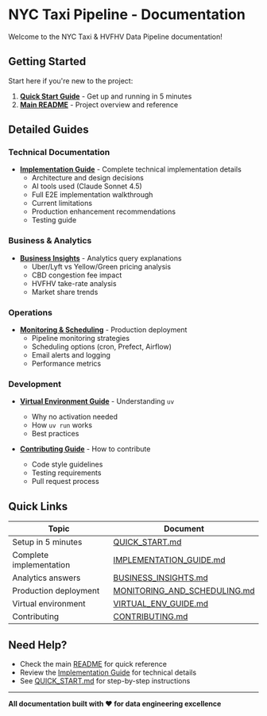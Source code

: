 # NYC Taxi Pipeline - Documentation

Welcome to the NYC Taxi & HVFHV Data Pipeline documentation!

## Getting Started

Start here if you're new to the project:

1. **[Quick Start Guide](QUICK_START.md)** - Get up and running in 5 minutes
2. **[Main README](../README.md)** - Project overview and reference

## Detailed Guides

### Technical Documentation

- **[Implementation Guide](IMPLEMENTATION_GUIDE.md)** - Complete technical implementation details
  - Architecture and design decisions
  - AI tools used (Claude Sonnet 4.5)
  - Full E2E implementation walkthrough
  - Current limitations
  - Production enhancement recommendations
  - Testing guide

### Business & Analytics

- **[Business Insights](BUSINESS_INSIGHTS.md)** - Analytics query explanations
  - Uber/Lyft vs Yellow/Green pricing analysis
  - CBD congestion fee impact
  - HVFHV take-rate analysis
  - Market share trends

### Operations

- **[Monitoring & Scheduling](MONITORING_AND_SCHEDULING.md)** - Production deployment
  - Pipeline monitoring strategies
  - Scheduling options (cron, Prefect, Airflow)
  - Email alerts and logging
  - Performance metrics

### Development

- **[Virtual Environment Guide](VIRTUAL_ENV_GUIDE.md)** - Understanding `uv`
  - Why no activation needed
  - How `uv run` works
  - Best practices

- **[Contributing Guide](CONTRIBUTING.md)** - How to contribute
  - Code style guidelines
  - Testing requirements
  - Pull request process

## Quick Links

| Topic | Document |
|-------|----------|
| Setup in 5 minutes | [QUICK_START.md](QUICK_START.md) |
| Complete implementation | [IMPLEMENTATION_GUIDE.md](IMPLEMENTATION_GUIDE.md) |
| Analytics answers | [BUSINESS_INSIGHTS.md](BUSINESS_INSIGHTS.md) |
| Production deployment | [MONITORING_AND_SCHEDULING.md](MONITORING_AND_SCHEDULING.md) |
| Virtual environment | [VIRTUAL_ENV_GUIDE.md](VIRTUAL_ENV_GUIDE.md) |
| Contributing | [CONTRIBUTING.md](CONTRIBUTING.md) |

## Need Help?

- Check the main [README](../README.md) for quick reference
- Review the [Implementation Guide](IMPLEMENTATION_GUIDE.md) for technical details
- See [QUICK_START.md](QUICK_START.md) for step-by-step instructions

---

**All documentation built with ❤️ for data engineering excellence**

